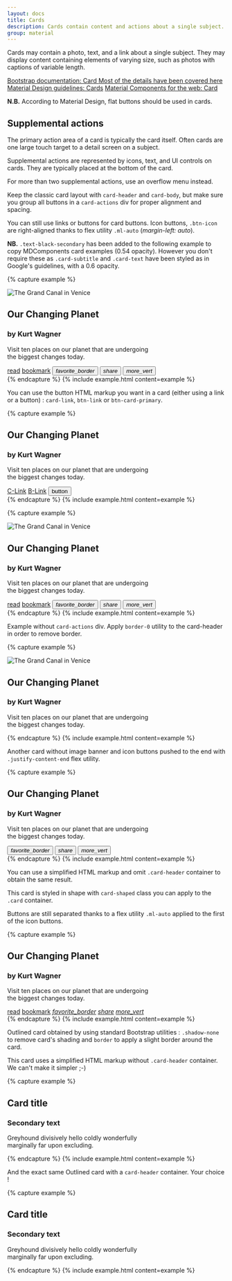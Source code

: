 ```yaml
---
layout: docs
title: Cards
description: Cards contain content and actions about a single subject.
group: material
---
```


Cards may contain a photo, text, and a link about a single subject. They may display content containing elements of varying size, such as photos with captions of variable length.

<div class="list-group my-2 my-lg-5">
    <a href="{{ site.baseurl }}/docs/{{ site.docs_version }}/components/card/" target="_blank" class="list-group-item list-group-item-action lgi-icon-bs">Bootstrap documentation: Card
      <span class="d-block font-weight-normal text-black-secondary"> Most of the details have been covered here</span>
    </a>
    <a href="https://material.io/components/cards/" target="_blank" class="list-group-item list-group-item-action lgi-icon-md">Material Design guidelines: Cards</a>
    <a href="https://material-components.github.io/material-components-web-catalog/#/component/card" target="_blank" class="list-group-item list-group-item-action lgi-icon-mdc">Material Components for the web: Card</a>
</div>

**N.B.** According to Material Design, flat buttons should be used in cards.

## Supplemental actions

The primary action area of a card is typically the card itself. Often cards are one large touch target to a detail screen on a subject.

Supplemental actions are represented by icons, text, and UI controls on cards. They are typically placed at the bottom of the card.

For more than two supplemental actions, use an overflow menu instead.

Keep the classic card layout with `card-header` and `card-body`, but make sure you group all buttons in a `card-actions` div for proper alignment and spacing.

You can still use links or buttons for card buttons. Icon buttons, `.btn-icon` are right-aligned thanks to flex utility `.ml-auto` (*margin-left: auto*).

**NB.** `.text-black-secondary` has been added to the following example to copy MDComponents card examples (0.54 opacity). However you don't require these as `.card-subtitle` and `.card-text` have been styled as in Google's guidelines, with a 0.6 opacity.

{% capture example %}
<div class="card" style="max-width: 350px;">
  <img alt="The Grand Canal in Venice" class="card-img-top" src="https://material-components.github.io/material-components-web-catalog/static/media/photos/3x2/2.jpg">
  <div class="card-header border-0">
    <h2 class="card-title">Our Changing Planet</h2>
    <h3 class="card-subtitle text-black-secondary">by Kurt Wagner</h3>
  </div>
  <div class="card-body">
    <p class="card-text text-black-secondary">Visit ten places on our planet that are undergoing the biggest changes today.</p>
  </div>
  <div class="card-actions">
    <a class="btn btn-flat-primary" href="#">read</a>
    <a class="btn btn-flat-primary" href="#">bookmark</a>
    <button class="btn btn-icon ml-auto" type="button"><i class="material-icons">favorite_border</i></button>
    <button class="btn btn-icon" type="button"><i class="material-icons">share</i></button>
    <button class="btn btn-icon" type="button"><i class="material-icons">more_vert</i></button>
 </div>
</div>
{% endcapture %}
{% include example.html content=example %}

You can use the button HTML markup you want in a card (either using a link or a button) : `card-link`, `btn-link` or `btn-card-primary`.

{% capture example %}
<div class="card" style="max-width: 350px;">
  <div class="card-body">
    <h2 class="card-title">Our Changing Planet</h2>
    <h3 class="card-subtitle text-black-secondary">by Kurt Wagner</h3>
    <p class="card-text text-black-secondary">Visit ten places on our planet that are undergoing the biggest changes today.</p>
  </div>
  <div class="card-actions">
    <a class="card-link" href="#">C-Link</a>
    <a class="btn btn-link" href="#">B-Link</a>
    <button class="btn btn-flat-primary" type="button">button</button>
 </div>
</div>
{% endcapture %}
{% include example.html content=example %}

{% capture example %}
<div class="card" style="max-width: 350px;">
  <img alt="The Grand Canal in Venice" class="card-img-top" src="https://material-components.github.io/material-components-web-catalog/static/media/photos/3x2/2.jpg">
  <div class="card-header border-0">
    <h2 class="card-title">Our Changing Planet</h2>
    <h3 class="card-subtitle text-black-secondary">by Kurt Wagner</h3>
  </div>
  <div class="card-body">
    <p class="card-text text-black-secondary">Visit ten places on our planet that are undergoing the biggest changes today.</p>
  </div>
  <div class="card-actions">
    <a class="btn btn-flat-primary" href="#">read</a>
    <a class="btn btn-flat-primary" href="#">bookmark</a>
    <button class="btn btn-icon ml-auto" type="button"><i class="material-icons">favorite_border</i></button>
    <button class="btn btn-icon" type="button"><i class="material-icons">share</i></button>
    <button class="btn btn-icon" type="button"><i class="material-icons">more_vert</i></button>
 </div>
</div>
{% endcapture %}
{% include example.html content=example %}

Example without `card-actions` div. Apply `border-0` utility to the card-header in order to remove border.

{% capture example %}
<div class="card" style="max-width: 350px;">
  <img alt="The Grand Canal in Venice" class="card-img-top" src="https://material-components.github.io/material-components-web-catalog/static/media/photos/3x2/2.jpg">
  <div class="card-header border-0">
    <h2 class="card-title">Our Changing Planet</h2>
    <h3 class="card-subtitle">by Kurt Wagner</h3>
  </div>
  <div class="card-body">
    <p class="card-text">Visit ten places on our planet that are undergoing the biggest changes today.</p>
   </div>
</div>
{% endcapture %}
{% include example.html content=example %}

Another card without image banner and icon buttons pushed to the end with `.justify-content-end` flex utility.

{% capture example %}
<div class="card" style="max-width: 350px;">
  <div class="card-header border-0">
    <h2 class="card-title">Our Changing Planet</h2>
    <h3 class="card-subtitle">by Kurt Wagner</h3>
  </div>
  <div class="card-body">
    <p class="card-text">Visit ten places on our planet that are undergoing the biggest changes today.</p>
  </div>
  <div class="card-actions justify-content-end">
    <button class="btn btn-icon" type="button"><i class="material-icons">favorite_border</i></button>
    <button class="btn btn-icon" type="button"><i class="material-icons">share</i></button>
    <button class="btn btn-icon" type="button"><i class="material-icons">more_vert</i></button>
  </div>
</div>
{% endcapture %}
{% include example.html content=example %}

You can use a simplified HTML markup and omit `.card-header` container to obtain the same result.

This card is styled in shape with `card-shaped` class you can apply to the `.card` container.

Buttons are still separated thanks to a flex utility `.ml-auto` applied to the first of the icon buttons.

{% capture example %}
<div class="card card-shaped" style="max-width: 350px;">
  <div class="card-body">
    <h2 class="card-title">Our Changing Planet</h2>
    <h3 class="card-subtitle">by Kurt Wagner</h3>
    <p class="card-text">Visit ten places on our planet that are undergoing the biggest changes today.</p>
  </div>
  <div class="card-actions">
    <a class="btn btn-flat-primary" href="#">read</a>
    <a class="btn btn-flat-primary" href="#">bookmark</a>
    <a class="btn btn-icon ml-auto" href="#"><i class="material-icons">favorite_border</i></a>
    <a class="btn btn-icon" href="#"><i class="material-icons">share</i></a>
    <a class="btn btn-icon" href="#"><i class="material-icons">more_vert</i></a>
  </div>
</div>
{% endcapture %}
{% include example.html content=example %}

Outlined card obtained by using standard Bootstrap utilities : `.shadow-none` to remove card's shading and `border` to apply a slight border around the card.

This card uses a simplified HTML markup without `.card-header` container. We can't make it simpler ;-&#41;

{% capture example %}
<div class="card shadow-none border" style="max-width: 350px;">
  <div class="card-body">
   <h2 class="card-title">Card title</h2>
   <h3 class="card-subtitle">Secondary text</h3>
   <p class="card-text">Greyhound divisively hello coldly wonderfully marginally far upon excluding.</p>
  </div>
</div>
{% endcapture %}
{% include example.html content=example %}

And the exact same Outlined card with a `card-header` container. Your choice !

{% capture example %}
<div class="card shadow-none border" style="max-width: 350px;">
  <div class="card-header border-0">
   <h2 class="card-title">Card title</h2>
   <h3 class="card-subtitle">Secondary text</h3>
  </div>
  <div class="card-body">
   <p class="card-text">Greyhound divisively hello coldly wonderfully marginally far upon excluding.</p>
  </div>
</div>
{% endcapture %}
{% include example.html content=example %}
